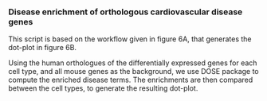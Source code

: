 ### Disease enrichment of orthologous cardiovascular disease genes

This script is based on the workflow given in figure 6A, that generates the dot-plot in figure 6B.

Using the human orthologues of the differentially expressed genes for each cell type, and all mouse genes as the background, we use DOSE package to compute the enriched disease terms. The enrichments are then compared between the cell types, to generate the resulting dot-plot.
